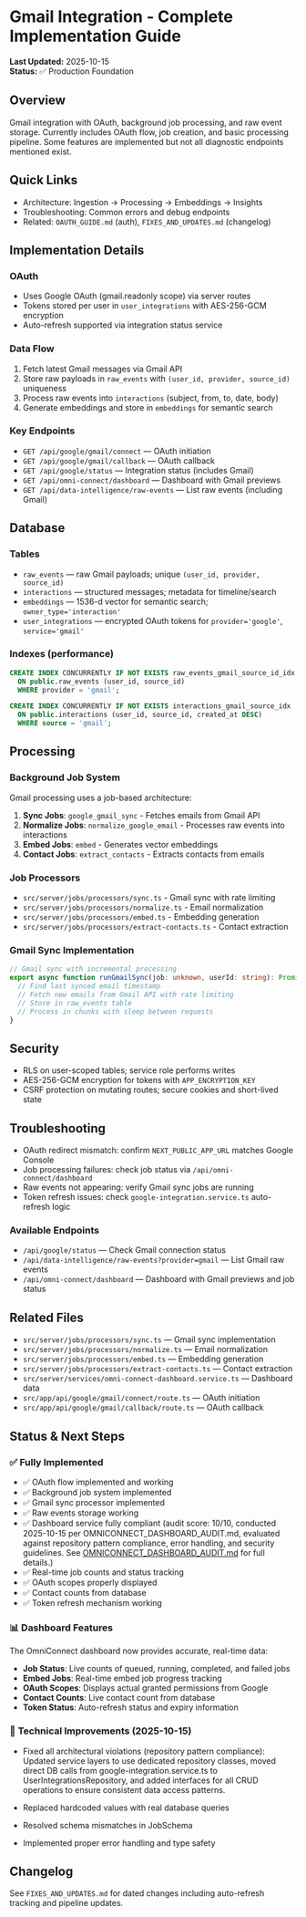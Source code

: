 # Gmail Integration - Complete Implementation Guide

**Last Updated:** 2025-10-15  
**Status:** ✅ Production Foundation

## Overview

Gmail integration with OAuth, background job processing, and raw event storage. Currently includes OAuth flow, job creation, and basic processing pipeline. Some features are implemented but not all diagnostic endpoints mentioned exist.

## Quick Links

- Architecture: Ingestion → Processing → Embeddings → Insights
- Troubleshooting: Common errors and debug endpoints
- Related: `OAUTH_GUIDE.md` (auth), `FIXES_AND_UPDATES.md` (changelog)

## Implementation Details

### OAuth

- Uses Google OAuth (gmail.readonly scope) via server routes
- Tokens stored per user in `user_integrations` with AES-256-GCM encryption
- Auto-refresh supported via integration status service

### Data Flow

1. Fetch latest Gmail messages via Gmail API
2. Store raw payloads in `raw_events` with `(user_id, provider, source_id)` uniqueness
3. Process raw events into `interactions` (subject, from, to, date, body)
4. Generate embeddings and store in `embeddings` for semantic search

### Key Endpoints

- `GET /api/google/gmail/connect` — OAuth initiation
- `GET /api/google/gmail/callback` — OAuth callback
- `GET /api/google/status` — Integration status (includes Gmail)
- `GET /api/omni-connect/dashboard` — Dashboard with Gmail previews
- `GET /api/data-intelligence/raw-events` — List raw events (including Gmail)

## Database

### Tables

- `raw_events` — raw Gmail payloads; unique `(user_id, provider, source_id)`
- `interactions` — structured messages; metadata for timeline/search
- `embeddings` — 1536-d vector for semantic search; `owner_type='interaction'`
- `user_integrations` — encrypted OAuth tokens for `provider='google'`, `service='gmail'`

### Indexes (performance)

```sql
CREATE INDEX CONCURRENTLY IF NOT EXISTS raw_events_gmail_source_id_idx
  ON public.raw_events (user_id, source_id)
  WHERE provider = 'gmail';

CREATE INDEX CONCURRENTLY IF NOT EXISTS interactions_gmail_source_idx
  ON public.interactions (user_id, source_id, created_at DESC)
  WHERE source = 'gmail';
```

## Processing

### Background Job System

Gmail processing uses a job-based architecture:

1. **Sync Jobs**: `google_gmail_sync` - Fetches emails from Gmail API
2. **Normalize Jobs**: `normalize_google_email` - Processes raw events into interactions
3. **Embed Jobs**: `embed` - Generates vector embeddings
4. **Contact Jobs**: `extract_contacts` - Extracts contacts from emails

### Job Processors

- `src/server/jobs/processors/sync.ts` - Gmail sync with rate limiting
- `src/server/jobs/processors/normalize.ts` - Email normalization
- `src/server/jobs/processors/embed.ts` - Embedding generation
- `src/server/jobs/processors/extract-contacts.ts` - Contact extraction

### Gmail Sync Implementation

```typescript
// Gmail sync with incremental processing
export async function runGmailSync(job: unknown, userId: string): Promise<void> {
  // Find last synced email timestamp
  // Fetch new emails from Gmail API with rate limiting
  // Store in raw_events table
  // Process in chunks with sleep between requests
}
```

## Security

- RLS on user-scoped tables; service role performs writes
- AES-256-GCM encryption for tokens with `APP_ENCRYPTION_KEY`
- CSRF protection on mutating routes; secure cookies and short-lived state

## Troubleshooting

- OAuth redirect mismatch: confirm `NEXT_PUBLIC_APP_URL` matches Google Console
- Job processing failures: check job status via `/api/omni-connect/dashboard`
- Raw events not appearing: verify Gmail sync jobs are running
- Token refresh issues: check `google-integration.service.ts` auto-refresh logic

### Available Endpoints

- `/api/google/status` — Check Gmail connection status
- `/api/data-intelligence/raw-events?provider=gmail` — List Gmail raw events
- `/api/omni-connect/dashboard` — Dashboard with Gmail previews and job status

## Related Files

- `src/server/jobs/processors/sync.ts` — Gmail sync implementation
- `src/server/jobs/processors/normalize.ts` — Email normalization
- `src/server/jobs/processors/embed.ts` — Embedding generation
- `src/server/jobs/processors/extract-contacts.ts` — Contact extraction
- `src/server/services/omni-connect-dashboard.service.ts` — Dashboard data
- `src/app/api/google/gmail/connect/route.ts` — OAuth initiation
- `src/app/api/google/gmail/callback/route.ts` — OAuth callback

## Status & Next Steps

### ✅ **Fully Implemented**

- ✅ OAuth flow implemented and working
- ✅ Background job system implemented
- ✅ Gmail sync processor implemented
- ✅ Raw events storage working
- ✅ Dashboard service fully compliant (audit score: 10/10, conducted 2025-10-15 per OMNICONNECT_DASHBOARD_AUDIT.md, evaluated against repository pattern compliance, error handling, and security guidelines. See [OMNICONNECT_DASHBOARD_AUDIT.md](OMNICONNECT_DASHBOARD_AUDIT.md) for full details.)
- ✅ Real-time job counts and status tracking
- ✅ OAuth scopes properly displayed
- ✅ Contact counts from database
- ✅ Token refresh mechanism working

### 📊 **Dashboard Features**

The OmniConnect dashboard now provides accurate, real-time data:

- **Job Status**: Live counts of queued, running, completed, and failed jobs
- **Embed Jobs**: Real-time embed job progress tracking
- **OAuth Scopes**: Displays actual granted permissions from Google
- **Contact Counts**: Live contact count from database
- **Token Status**: Auto-refresh status and expiry information

### 🔧 **Technical Improvements (2025-10-15)**

- Fixed all architectural violations (repository pattern compliance): Updated service layers to use dedicated repository classes, moved direct DB calls from google-integration.service.ts to UserIntegrationsRepository, and added interfaces for all CRUD operations to ensure consistent data access patterns.

- Replaced hardcoded values with real database queries

- Resolved schema mismatches in JobSchema

- Implemented proper error handling and type safety

## Changelog

See `FIXES_AND_UPDATES.md` for dated changes including auto-refresh tracking and pipeline updates.
